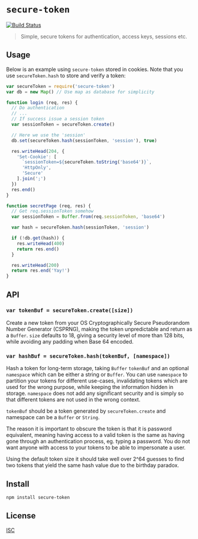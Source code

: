 # `secure-token`

[![Build Status](https://travis-ci.org/emilbayes/secure-token.svg?branch=master)](https://travis-ci.org/emilbayes/secure-token)

> Simple, secure tokens for authentication, access keys, sessions etc.

## Usage

Below is an example using `secure-token` stored in cookies. Note that you use
`secureToken.hash` to store and verify a token:

```js
var secureToken = require('secure-token')
var db = new Map() // Use map as database for simplicity

function login (req, res) {
  // Do authentication
  // ...
  // If success issue a session token
  var sessionToken = secureToken.create()

  // Here we use the 'session'
  db.set(secureToken.hash(sessionToken, 'session'), true)

  res.writeHead(204, {
    'Set-Cookie': [
      `sessionToken=${secureToken.toString('base64')}`,
      'HttpOnly',
      'Secure'
    ].join(';')
  })
  res.end()
}

function secretPage (req, res) {
  // Get req.sessionToken somehow
  var sessionToken = Buffer.from(req.sessionToken, 'base64')

  var hash = secureToken.hash(sessionToken, 'session')

  if (!db.get(hash)) {
    res.writeHead(400)
    return res.end()
  }

  res.writeHead(200)
  return res.end('Yay!')
}
```

## API

### `var tokenBuf = secureToken.create([size])`

Create a new token from your OS Cryptographically Secure Pseudorandom Number
Generator (CSPRNG), making the token unpredictable and return as a `Buffer`.
`size` defaults to 18, giving a security level of more than 128 bits, while
avoiding any padding when Base 64 encoded.

### `var hashBuf = secureToken.hash(tokenBuf, [namespace])`

Hash a token for long-term storage, taking `Buffer` `tokenBuf` and an optional
`namespace` which can be either a string or `Buffer`. You can use `namespace` to
partition your tokens for different use-cases, invalidating tokens which are
used for the wrong purpose, while keeping the information hidden in storage.
`namespace` does not add any significant security and is simply so that
different tokens are not used in the wrong context.

`tokenBuf` should be a token generated by `secureToken.create` and namespace
can be a `Buffer` or `String`.

The reason it is important to obscure the token is that it is password
equivalent, meaning having access to a valid token is the same as having gone
through an authentication process, eg. typing a password. You do not want anyone
with access to your tokens to be able to impersonate a user.

Using the default token size it should take well over 2^64 guesses to find two
tokens that yield the same hash value due to the birthday paradox.


## Install

```sh
npm install secure-token
```

## License

[ISC](LICENSE.md)
